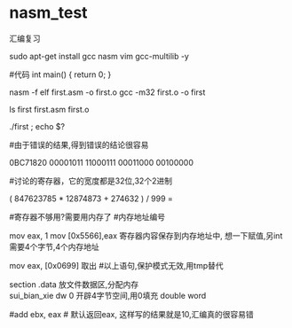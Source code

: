 # nasm_test
汇编复习

sudo apt-get install gcc nasm vim gcc-multilib -y

#代码
int main() {
    return 0;
}


nasm -f elf first.asm -o first.o
gcc -m32 first.o -o first

ls
first  first.asm  first.o

./first ; echo $?

#由于错误的结果,得到错误的结论很容易

0BC71820
00001011 11000111 00011000 00100000

#讨论的寄存器，它的宽度都是32位,32个2进制

( 847623785 * 12874873 + 274632 ) / 999 =

#寄存器不够用?需要用内存了
#内存地址编号 

mov eax, 1
mov [0x5566],eax  寄存器内容保存到内存地址中, 
		  想一下赋值,另int需要4个字节,4个内存地址

mov eax, [0x0699]  取出
#以上语句,保护模式无效,用tmp替代

section .data     放文件数据区,分配内存	
sui_bian_xie   dw    0  开辟4字节空间,用0填充  double word

#add ebx, eax # 默认返回eax, 这样写的结果就是10,汇编真的很容易错

